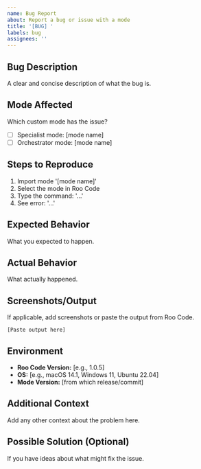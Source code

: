 ```yaml
---
name: Bug Report
about: Report a bug or issue with a mode
title: '[BUG] '
labels: bug
assignees: ''
---
```


## Bug Description
A clear and concise description of what the bug is.

## Mode Affected
Which custom mode has the issue?
- [ ] Specialist mode: [mode name]
- [ ] Orchestrator mode: [mode name]

## Steps to Reproduce
1. Import mode '[mode name]'
2. Select the mode in Roo Code
3. Type the command: '...'
4. See error: '...'

## Expected Behavior
What you expected to happen.

## Actual Behavior
What actually happened.

## Screenshots/Output
If applicable, add screenshots or paste the output from Roo Code.

```
[Paste output here]
```

## Environment
- **Roo Code Version:** [e.g., 1.0.5]
- **OS:** [e.g., macOS 14.1, Windows 11, Ubuntu 22.04]
- **Mode Version:** [from which release/commit]

## Additional Context
Add any other context about the problem here.

## Possible Solution (Optional)
If you have ideas about what might fix the issue.
